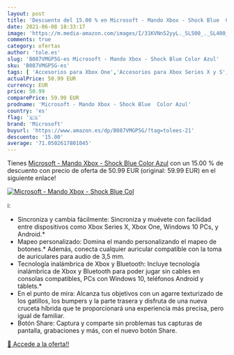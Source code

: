 ```yaml
---
layout: post
title: 'Descuento del 15.00 % en Microsoft - Mando Xbox - Shock Blue  Col'
date: 2021-06-08 18:33:17
image: 'https://m.media-amazon.com/images/I/31KVNn52yyL._SL500_._SL400_.jpg'
comments: true
category: ofertas
author: 'tole.es'
slug: 'B087VMGP5G-es Microsoft - Mando Xbox - Shock Blue Color Azul'
sku: 'B087VMGP5G-es'
tags: [ 'Accesorios para Xbox One','Accesorios para Xbox Series X y S','Hardware y juegos para Xbox One','Hardware y juegos para Xbox Series X y S','Mandos y controles para Xbox One','Mandos y controles para Xbox Series X y S','Videojuegos','microsoft','xbox', ]
actualPrice: 50.99 EUR
currency: EUR
price: 50.99
comparePrice: 59.99 EUR
prodname: 'Microsoft - Mando Xbox - Shock Blue  Color Azul'
country: 'es'
flag: '🇪🇸'
brand: 'Microsoft'
buyurl: 'https://www.amazon.es/dp/B087VMGP5G/?tag=tolees-21'
descuento: '15.00'
average: '71.0502617801045'
---
```


Tienes [Microsoft - Mando Xbox - Shock Blue  Color Azul](https://www.amazon.es/dp/B087VMGP5G/?tag=tolees-21) con un 15.00 % de descuento con precio de oferta de 50.99 EUR (original: 59.99 EUR) en el siguiente enlace!

[![Microsoft - Mando Xbox - Shock Blue  Col](https://m.media-amazon.com/images/I/31KVNn52yyL._SL500_._SL400_.jpg)](https://www.amazon.es/dp/B087VMGP5G/?tag=tolees-21)

ℹ️:

- Sincroniza y cambia fácilmente: Sincroniza y muévete con facilidad entre dispositivos como Xbox Series X, Xbox One, Windows 10 PCs, y Android.*
- Mapeo personalizado: Domina el mando personalizando el mapeo de botones.* Además, conecta cualquier auricular compatible con la toma de auriculares para audio de 3,5 mm.
- Tecnología inalámbrica de Xbox y Bluetooth: Incluye tecnología inalámbrica de Xbox y Bluetooth para poder jugar sin cables en consolas compatibles, PCs con Windows 10, teléfonos Android y táblets.*
- En el punto de mira: Alcanza tus objetivos con un agarre texturizado de los gatillos, los bumpers y la parte trasera y disfruta de una nueva cruceta híbrida que te proporcionará una experiencia más precisa, pero igual de familiar.
- Botón Share: Captura y comparte sin problemas tus capturas de pantalla, grabaciones y más, con el nuevo botón Share.

[🛒 Accede a la oferta!!](https://www.amazon.es/dp/B087VMGP5G/?tag=tolees-21)
